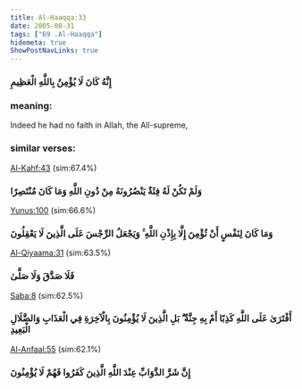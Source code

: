 ```yaml
---
title: Al-Haaqqa:33
date: 2005-08-31
tags: ["69 .Al-Haaqqa"]
hidemeta: true 
ShowPostNavLinks: true 
---
```

### إِنَّهُ كَانَ لَا يُؤْمِنُ بِاللَّهِ الْعَظِيمِ
### meaning: 
Indeed he had no faith in Allah, the All-supreme,
### similar verses: 

[Al-Kahf:43](/18/43) (sim:67.4%)

### وَلَمْ تَكُنْ لَهُ فِئَةٌ يَنْصُرُونَهُ مِنْ دُونِ اللَّهِ وَمَا كَانَ مُنْتَصِرًا

[Yunus:100](/10/100) (sim:66.6%)

### وَمَا كَانَ لِنَفْسٍ أَنْ تُؤْمِنَ إِلَّا بِإِذْنِ اللَّهِ ۚ وَيَجْعَلُ الرِّجْسَ عَلَى الَّذِينَ لَا يَعْقِلُونَ

[Al-Qiyaama:31](/75/31) (sim:63.5%)

### فَلَا صَدَّقَ وَلَا صَلَّىٰ

[Saba:8](/34/8) (sim:62.5%)

### أَفْتَرَىٰ عَلَى اللَّهِ كَذِبًا أَمْ بِهِ جِنَّةٌ ۗ بَلِ الَّذِينَ لَا يُؤْمِنُونَ بِالْآخِرَةِ فِي الْعَذَابِ وَالضَّلَالِ الْبَعِيدِ

[Al-Anfaal:55](/8/55) (sim:62.1%)

### إِنَّ شَرَّ الدَّوَابِّ عِنْدَ اللَّهِ الَّذِينَ كَفَرُوا فَهُمْ لَا يُؤْمِنُونَ

